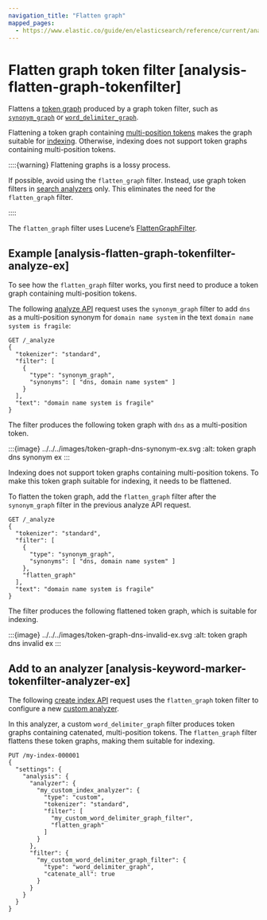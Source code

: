 ```yaml
---
navigation_title: "Flatten graph"
mapped_pages:
  - https://www.elastic.co/guide/en/elasticsearch/reference/current/analysis-flatten-graph-tokenfilter.html
---
```


# Flatten graph token filter [analysis-flatten-graph-tokenfilter]


Flattens a [token graph](docs-content://manage-data/data-store/text-analysis/token-graphs.md) produced by a graph token filter, such as [`synonym_graph`](/reference/data-analysis/text-analysis/analysis-synonym-graph-tokenfilter.md) or [`word_delimiter_graph`](/reference/data-analysis/text-analysis/analysis-word-delimiter-graph-tokenfilter.md).

Flattening a token graph containing [multi-position tokens](docs-content://manage-data/data-store/text-analysis/token-graphs.md#token-graphs-multi-position-tokens) makes the graph suitable for [indexing](docs-content://manage-data/data-store/text-analysis/index-search-analysis.md). Otherwise, indexing does not support token graphs containing multi-position tokens.

::::{warning}
Flattening graphs is a lossy process.

If possible, avoid using the `flatten_graph` filter. Instead, use graph token filters in [search analyzers](docs-content://manage-data/data-store/text-analysis/index-search-analysis.md) only. This eliminates the need for the `flatten_graph` filter.

::::


The `flatten_graph` filter uses Lucene’s [FlattenGraphFilter](https://lucene.apache.org/core/10_0_0/analysis/common/org/apache/lucene/analysis/core/FlattenGraphFilter.md).

## Example [analysis-flatten-graph-tokenfilter-analyze-ex]

To see how the `flatten_graph` filter works, you first need to produce a token graph containing multi-position tokens.

The following [analyze API](https://www.elastic.co/docs/api/doc/elasticsearch/operation/operation-indices-analyze) request uses the `synonym_graph` filter to add `dns` as a multi-position synonym for `domain name system` in the text `domain name system is fragile`:

```console
GET /_analyze
{
  "tokenizer": "standard",
  "filter": [
    {
      "type": "synonym_graph",
      "synonyms": [ "dns, domain name system" ]
    }
  ],
  "text": "domain name system is fragile"
}
```

The filter produces the following token graph with `dns` as a multi-position token.

:::{image} ../../../images/token-graph-dns-synonym-ex.svg
:alt: token graph dns synonym ex
:::

Indexing does not support token graphs containing multi-position tokens. To make this token graph suitable for indexing, it needs to be flattened.

To flatten the token graph, add the `flatten_graph` filter after the `synonym_graph` filter in the previous analyze API request.

```console
GET /_analyze
{
  "tokenizer": "standard",
  "filter": [
    {
      "type": "synonym_graph",
      "synonyms": [ "dns, domain name system" ]
    },
    "flatten_graph"
  ],
  "text": "domain name system is fragile"
}
```

The filter produces the following flattened token graph, which is suitable for indexing.

:::{image} ../../../images/token-graph-dns-invalid-ex.svg
:alt: token graph dns invalid ex
:::


## Add to an analyzer [analysis-keyword-marker-tokenfilter-analyzer-ex]

The following [create index API](https://www.elastic.co/docs/api/doc/elasticsearch/operation/operation-indices-create) request uses the `flatten_graph` token filter to configure a new [custom analyzer](docs-content://manage-data/data-store/text-analysis/create-custom-analyzer.md).

In this analyzer, a custom `word_delimiter_graph` filter produces token graphs containing catenated, multi-position tokens. The `flatten_graph` filter flattens these token graphs, making them suitable for indexing.

```console
PUT /my-index-000001
{
  "settings": {
    "analysis": {
      "analyzer": {
        "my_custom_index_analyzer": {
          "type": "custom",
          "tokenizer": "standard",
          "filter": [
            "my_custom_word_delimiter_graph_filter",
            "flatten_graph"
          ]
        }
      },
      "filter": {
        "my_custom_word_delimiter_graph_filter": {
          "type": "word_delimiter_graph",
          "catenate_all": true
        }
      }
    }
  }
}
```


